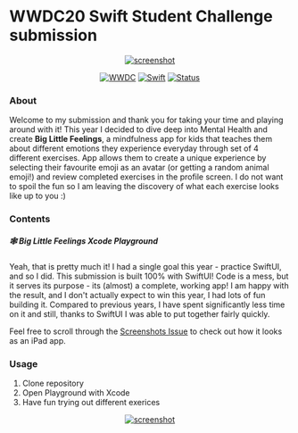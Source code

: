 # WWDC20 Swift Student Challenge submission

<p align=center>
<a href="">
<img alt="screenshot" src="https://user-images.githubusercontent.com/18266391/83072741-97fd5f00-a06f-11ea-924c-55562d2e233b.png">
</a>
</p>
<p align=center>
    <a href="https://developer.apple.com/wwdc/"><img alt="WWDC" src="https://img.shields.io/badge/WWDC-2020-121b2e.svg"></a>
    <a href="https://swift.org"><img alt="Swift" src="https://img.shields.io/badge/Swift-5.2-oragne.svg"></a>
    <a href="https://developer.apple.com/wwdc/scholarships/"><img alt="Status" src="https://img.shields.io/badge/Status-submitted-green.svg"></a>
</p>

### About 

Welcome to my submission and thank you for taking your time and playing around with it!
This year I decided to dive deep into Mental Health and create **Big Little Feelings**,
a mindfulness app for kids that teaches them about different emotions they experience 
everyday through set of 4 different exercises. App allows them to create a unique
experience by selecting their favourite emoji as an avatar (or getting a random 
animal emoji!) and review completed exercises in the profile screen. I do not 
want to spoil the fun so I am leaving the discovery of what each exercise looks 
like up to you :)

### Contents

##### 🕸 Big Little Feelings Xcode Playground

Yeah, that is pretty much it! I had a single goal this year - practice SwiftUI,
and so I did. This submission is built 100% with SwiftUI! Code is a mess, but it
serves its purpose - its (almost) a complete, working app! I am happy with the
result, and I don't actually expect to win this year, I had lots of fun building
it. Compared to previous years, I have spent significantly less time on it and 
still, thanks to SwiftUI I was able to put together fairly quickly.

Feel free to scroll through the [Screenshots Issue](https://github.com/witekbobrowski/wwdc20-submission/issues/1) to check out how it looks as
an iPad app.

### Usage

1. Clone repository
2. Open Playground with Xcode
3. Have fun trying out different exerices 

<p align=center>
<a href="">
<img alt="screenshot" src="https://user-images.githubusercontent.com/18266391/83073249-6933b880-a070-11ea-8fd5-151d38fb5cfa.png">
</a>
</p>
